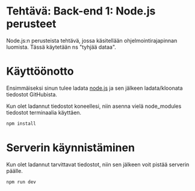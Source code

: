 # Tehtävä: Back-end 1: Node.js perusteet

Node.js:n perusteista tehtävä, jossa käsitellään ohjelmointirajapinnan luomista. Tässä käytetään ns "tyhjää dataa". 

# Käyttöönotto

Ensimmäiseksi sinun tulee ladata [node.js](https://nodejs.org/en) ja sen jälkeen ladata/kloonata tiedostot GitHubista.

Kun olet ladannut tiedostot koneellesi, niin asenna vielä node_modules tiedostot terminaalia käyttäen.

```bash
npm install 
```

# Serverin käynnistäminen

Kun olet ladannut tarvittavat tiedostot, niin sen jälkeen voit pistää serverin päälle.

```bash
npm run dev
```